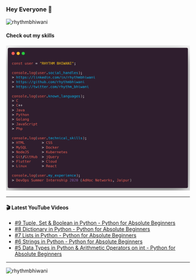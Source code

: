 ### Hey Everyone 👋

<p align="left"><img src="https://komarev.com/ghpvc/?username=rhythmbhiwani" alt="rhythmbhiwani" /></p>

#### Check out my skills

![GitHub Profile](https://github.com/rhythmbhiwani/rhythmbhiwani/blob/master/user_profile.png)

---

#### 🎬 Latest YouTube Videos
<!-- YOUTUBE:START -->
- [#9 Tuple, Set & Boolean in Python - Python for Absolute Beginners](https://www.youtube.com/watch?v=u1ozwBaqOtc)
- [#8 Dictionary in Python - Python for Absolute Beginners](https://www.youtube.com/watch?v=iamjOWDAIzQ)
- [#7 Lists in Python - Python for Absolute Beginners](https://www.youtube.com/watch?v=TTjrnooFNeU)
- [#6 Strings in Python - Python for Absolute Beginners](https://www.youtube.com/watch?v=ak4xQttQ9_s)
- [#5 Data Types in Python & Arithmetic Operators on int - Python for Absolute Beginners](https://www.youtube.com/watch?v=5nsHSKGVxMY)
<!-- YOUTUBE:END -->

---

<p align="left"><img src="https://github-readme-stats.vercel.app/api?username=rhythmbhiwani&show_icons=true&hide_border=true&count_private=true" alt="rhythmbhiwani" /></p>
